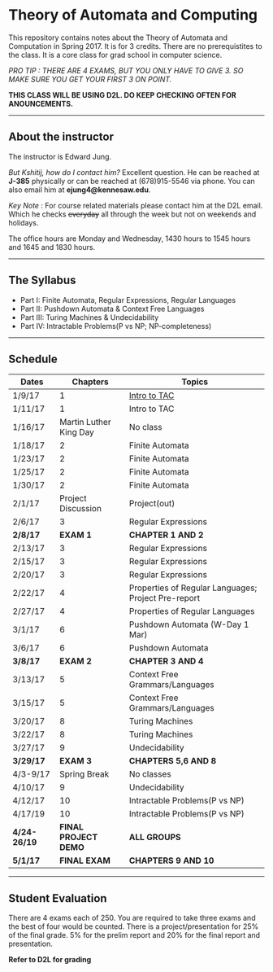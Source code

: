 
# Theory of Automata and Computing #
This repository contains notes about the Theory of Automata and Computation in Spring 2017. It is for 3 credits. There are no prerequistites to the class. It is a core class for grad school in computer science. 

_PRO TIP : THERE ARE 4 EXAMS, BUT YOU ONLY HAVE TO GIVE 3. SO MAKE SURE YOU GET YOUR FIRST 3 ON POINT._

__THIS CLASS WILL BE USING D2L. DO KEEP CHECKING OFTEN FOR ANOUNCEMENTS.__

----

## About the instructor ##
The instructor is Edward Jung.

_But Kshitij, how do I contact him?_
Excellent question. He can be reached at __J-385__ physically or can be reached at (678)915-5546 via phone.
You can also email him at __ejung4@kennesaw.edu__. 

_Key Note_ : For course related materials please contact him at the D2L email. Which he checks ~~everyday~~ all through the week but not on weekends and holidays.

The office hours are Monday and Wednesday, 1430 hours to 1545 hours and 1645 and 1830 hours.

---

## The Syllabus ##
* Part I: Finite Automata, Regular Expressions, Regular Languages
* Part II: Pushdown Automata & Context Free Languages
* Part III: Turing Machines & Undecidability
* Part IV: Intractable Problems(P vs NP; NP-completeness)

---

## Schedule ##
Dates   | Chapters  | Topics  |
------- | -------------- | ------- | 
1/9/17  | 1              | [Intro to TAC](https://github.com/skitiz/TACSpring2017/blob/master/Notes/TAC1917.txt)|
1/11/17 | 1              | Intro to TAC|
1/16/17 | Martin Luther King Day | No class |
1/18/17 | 2 | Finite Automata |
1/23/17 | 2 | Finite Automata |
1/25/17 | 2 | Finite Automata |
1/30/17 | 2 | Finite Automata |
2/1/17  | Project Discussion | Project(out) |
2/6/17  | 3 | Regular Expressions |
__2/8/17__  | __EXAM 1__ | __CHAPTER 1 AND 2__ |
2/13/17 | 3 | Regular Expressions |
2/15/17 | 3 | Regular Expressions |
2/20/17 | 3 | Regular Expressions |
2/22/17 | 4 | Properties of Regular Languages; Project Pre-report |
2/27/17 | 4 | Properties of Regular Languages |
3/1/17  | 6 | Pushdown Automata (W-Day 1 Mar) |
3/6/17  | 6 | Pushdown Automata |
__3/8/17__  | __EXAM 2__ | __CHAPTER 3 AND 4__ |
3/13/17 | 5 | Context Free Grammars/Languages |
3/15/17 | 5 | Context Free Grammars/Languages |
3/20/17 | 8 | Turing Machines |
3/22/17 | 8 | Turing Machines |
3/27/17 | 9 | Undecidability |
__3/29/17__ | __EXAM 3__ | __CHAPTERS 5,6 AND 8__ |
4/3-9/17| Spring Break | No classes |
4/10/17 | 9 | Undecidability |
4/12/17 | 10 | Intractable Problems(P vs NP) |
4/17/19 | 10 | Intractable Problems(P vs NP) |
__4/24-26/19__ | __FINAL PROJECT DEMO__ | __ALL GROUPS__ | 
__5/1/17__ | __FINAL EXAM__ | __CHAPTERS 9 AND 10__ |

---

## Student Evaluation ##
 There are 4 exams each of 250. You are required to take three exams and the best of four would be counted.
 There is a project/presentation for 25% of the final grade. 5% for the prelim report and 20% for the final report and presentation.
 
__Refer to D2L for grading__
